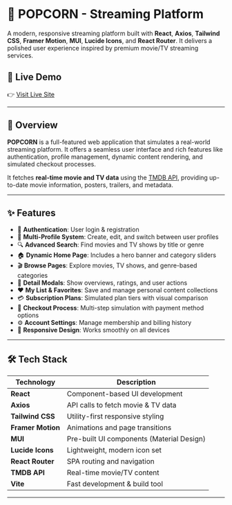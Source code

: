 # 🍿 POPCORN - Streaming Platform

A modern, responsive streaming platform built with **React**, **Axios**, **Tailwind CSS**, **Framer Motion**, **MUI**, **Lucide Icons**, and **React Router**. It delivers a polished user experience inspired by premium movie/TV streaming services.

## 🚀 Live Demo

👉 [Visit Live Site](https://scintillating-cendol-c7b88a.netlify.app/)

---

## 📸 Overview

**POPCORN** is a full-featured web application that simulates a real-world streaming platform. It offers a seamless user interface and rich features like authentication, profile management, dynamic content rendering, and simulated checkout processes.

It fetches **real-time movie and TV data** using the [TMDB API](https://www.themoviedb.org/documentation/api), providing up-to-date movie information, posters, trailers, and metadata.

---

## ✨ Features

- 🔐 **Authentication**: User login & registration
- 👥 **Multi-Profile System**: Create, edit, and switch between user profiles
- 🔍 **Advanced Search**: Find movies and TV shows by title or genre
- 🏠 **Dynamic Home Page**: Includes a hero banner and category sliders
- 🎬 **Browse Pages**: Explore movies, TV shows, and genre-based categories
- 📄 **Detail Modals**: Show overviews, ratings, and user actions
- ❤️ **My List & Favorites**: Save and manage personal content collections
- 💳 **Subscription Plans**: Simulated plan tiers with visual comparison
- 🧾 **Checkout Process**: Multi-step simulation with payment method options
- ⚙️ **Account Settings**: Manage membership and billing history
- 📱 **Responsive Design**: Works smoothly on all devices

---

## 🛠️ Tech Stack

| Technology       | Description                              |
|------------------|------------------------------------------|
| **React**        | Component-based UI development           |
| **Axios**        | API calls to fetch movie & TV data       |
| **Tailwind CSS** | Utility-first responsive styling         |
| **Framer Motion**| Animations and page transitions          |
| **MUI**          | Pre-built UI components (Material Design)|
| **Lucide Icons** | Lightweight, modern icon set             |
| **React Router** | SPA routing and navigation               |
| **TMDB API**     | Real-time movie/TV content               |
| **Vite**         | Fast development & build tool            |

---

